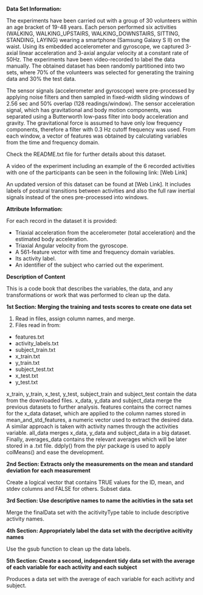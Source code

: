 **Data Set Information:**

The experiments have been carried out with a group of 30 volunteers within an age bracket of 19-48 years. Each person performed six activities (WALKING, WALKING_UPSTAIRS, WALKING_DOWNSTAIRS, SITTING, STANDING, LAYING) wearing a smartphone (Samsung Galaxy S II) on the waist. Using its embedded accelerometer and gyroscope, we captured 3-axial linear acceleration and 3-axial angular velocity at a constant rate of 50Hz. The experiments have been video-recorded to label the data manually. The obtained dataset has been randomly partitioned into two sets, where 70% of the volunteers was selected for generating the training data and 30% the test data. 

The sensor signals (accelerometer and gyroscope) were pre-processed by applying noise filters and then sampled in fixed-width sliding windows of 2.56 sec and 50% overlap (128 readings/window). The sensor acceleration signal, which has gravitational and body motion components, was separated using a Butterworth low-pass filter into body acceleration and gravity. The gravitational force is assumed to have only low frequency components, therefore a filter with 0.3 Hz cutoff frequency was used. From each window, a vector of features was obtained by calculating variables from the time and frequency domain.

Check the README.txt file for further details about this dataset. 

A video of the experiment including an example of the 6 recorded activities with one of the participants can be seen in the following link: [Web Link]

An updated version of this dataset can be found at [Web Link]. It includes labels of postural transitions between activities and also the full raw inertial signals instead of the ones pre-processed into windows.


**Attribute Information:**

For each record in the dataset it is provided: 
- Triaxial acceleration from the accelerometer (total acceleration) and the estimated body acceleration. 
- Triaxial Angular velocity from the gyroscope. 
- A 561-feature vector with time and frequency domain variables. 
- Its activity label. 
- An identifier of the subject who carried out the experiment.

**Description of Content**

This is a code book that describes the variables, the data, and any transformations or work that was performed to clean up the data.

**1st Section: Merging the training and tests scores to create one data set**
1. Read in files, assign column names, and merge.
2. Files read in from:
* features.txt
* activity_labels.txt
* subject_train.txt
* x_train.txt
* y_train.txt
* subject_test.txt
* x_test.txt
* y_test.txt

x_train, y_train, x_test, y_test, subject_train and subject_test contain the data from the downloaded files.
x_data, y_data and subject_data merge the previous datasets to further analysis.
features contains the correct names for the x_data dataset, which are applied to the column names stored in mean_and_std_features, a numeric vector used to extract the desired data.
A similar approach is taken with activity names through the activities variable.
all_data merges x_data, y_data and subject_data in a big dataset.
Finally, averages_data contains the relevant averages which will be later stored in a .txt file. ddply() from the plyr package is used to apply colMeans() and ease the development.

**2nd Section: Extracts only the measurements on the mean and standard deviation for each measurement**

Create a logical vector that contains TRUE values for the ID, mean, and stdev columns and FALSE for others. Subset data.

**3rd Section: Use descriptive names to name the acitivties in the sata set**

Merge the finalData set with the acitivityType table to include descriptive activity names.

**4th Section: Appropriately label the data set with the decriptive acitivity names**

Use the gsub function to clean up the data labels.

**5th Section: Create a second, independent tidy data set with the average of each variable for each activity and each subject**

Produces a data set with the average of each variable for each acitivty and subject.





